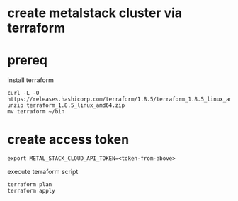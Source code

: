 # create metalstack cluster via terraform

# prereq

install terraform

```
curl -L -O https://releases.hashicorp.com/terraform/1.8.5/terraform_1.8.5_linux_amd64.zip
unzip terraform_1.8.5_linux_amd64.zip
mv terraform ~/bin
```

# create access token

```
export METAL_STACK_CLOUD_API_TOKEN=<token-from-above>
```

execute terraform script

```
terraform plan
terraform apply
```
